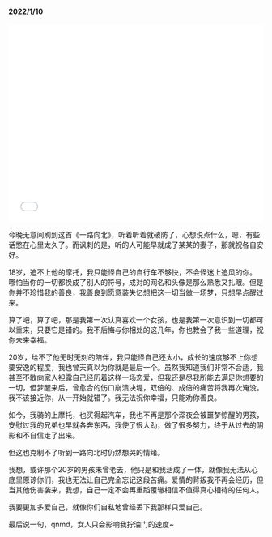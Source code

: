 #### 2022/1/10
<iframe 
    src="//player.bilibili.com/player.html?aid=249297386&bvid=BV1rv411n7Y7&cid=372921865&page=1" 
    scrolling="no" 
    style="border:0;width:100%;height:auto;min-height:390px;"
    allowfullscreen="true"> 
</iframe>


今晚无意间刷到这首《一路向北》，听着听着就破防了，心想说点什么，嗯，有些话憋在心里太久了。而讽刺的是，听的人可能早就成了某某的妻子，那就祝各自安好。



18岁，追不上他的摩托，我只能怪自己的自行车不够快，不会怪迷上追风的你。哪怕当你的一切都换成了别人的符号，成对的网名和头像是那么熟悉又扎眼。但是你并不珍惜我的善良，我善良到愿意装失忆想把这一切当做一场梦，只想早点醒过来。



算了吧，算了吧，那是我第一次认真喜欢一个女孩，也是我第一次意识到一切都可以重来，只要它是错的。我不后悔与你相处的这几年，你也教会了我一些道理，祝你未来幸福。



20岁，给不了他无时无刻的陪伴，我只能怪自己还太小，成长的速度够不上你想要安逸的程度，我也曾天真以为你就是最后一个。虽然我知道我们非常不合适，我甚至不敢向家人袒露自己经历着这样一场恋爱，但我还是尽我所能去满足你想要的一切，但梦醒来后，曾愈合的伤口崩溃决堤，双倍的、成倍的痛苦将我再次淹没。我不该接近你，从一开始就错了。我无法祝你幸福，只能劝你善良。



如今，我骑的上摩托，也买得起汽车，我也不再是那个深夜会被噩梦惊醒的男孩，安慰过我的兄弟也早就各奔东西，我使了很大劲，做了很多努力，终于从过去的阴影和不自信走了出来。



但这也克制不了听到一路向北时仍然想哭的情绪。



我想，或许那个20岁的男孩未曾老去，他只是和我活成了一体，就像我无法从心底里原谅你们，我也无法让自己完全忘记这段苦痛。爱情的背叛我不再会经历，但当其他伤害袭来，我想，自己一定不会再重蹈覆辙相信不值得真心相待的任何人。



我要更加多爱自己，就像你们自私地曾经丢下我那样只爱自己。



最后说一句，qnmd，女人只会影响我拧油门的速度~
